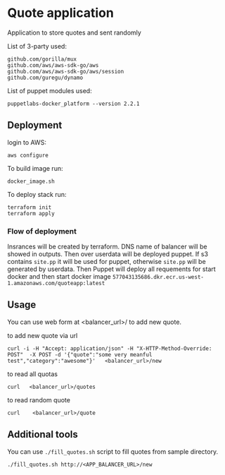 
# Quote application

Application to store quotes and sent randomly 

List of 3-party used:
```
github.com/gorilla/mux
github.com/aws/aws-sdk-go/aws
github.com/aws/aws-sdk-go/aws/session
github.com/guregu/dynamo
```
List of puppet modules used:
```
puppetlabs-docker_platform --version 2.2.1
```

## Deployment

login to AWS:
```
aws configure
```

To build image run:
```
docker_image.sh
```

To deploy stack run:
```
terraform init
terraform apply
```

### Flow of deployment
Insrances will be created by terraform. DNS name of balancer will be showed in outputs.
Then over userdata will be deployed puppet. 
If s3 contains `site.pp` it will be used for puppet, otherwise `site.pp` will be generated by userdata. 
Then Puppet will deploy all requements for start docker and then start docker image `577043135686.dkr.ecr.us-west-1.amazonaws.com/quoteapp:latest`


## Usage
You can use web form at <balancer_url>/ to add new quote.

to add new quote via url
```
curl -i -H "Accept: application/json" -H "X-HTTP-Method-Override: POST"  -X POST -d '{"quote":"some very meanful test","category":"awesome"}'   <balancer_url>/new
```
to read all quotas
```
curl   <balancer_url>/quotes
```
to read random quote
```
curl    <balancer_url>/quote
```

## Additional tools

You can use `./fill_quotes.sh` script to fill quotes from sample directory.

```
./fill_quotes.sh http://<APP_BALANCER_URL>/new
```


